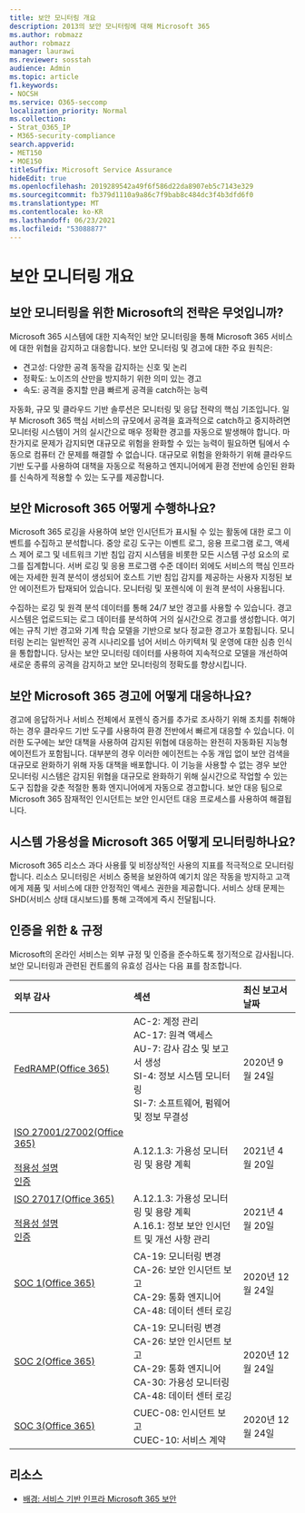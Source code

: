 ```yaml
---
title: 보안 모니터링 개요
description: 2013의 보안 모니터링에 대해 Microsoft 365
ms.author: robmazz
author: robmazz
manager: laurawi
ms.reviewer: sosstah
audience: Admin
ms.topic: article
f1.keywords:
- NOCSH
ms.service: O365-seccomp
localization_priority: Normal
ms.collection:
- Strat_O365_IP
- M365-security-compliance
search.appverid:
- MET150
- MOE150
titleSuffix: Microsoft Service Assurance
hideEdit: true
ms.openlocfilehash: 2019289542a49f6f586d22da8907eb5c7143e329
ms.sourcegitcommit: fb379d1110a9a86c7f9bab8c484dc3f4b3dfd6f0
ms.translationtype: MT
ms.contentlocale: ko-KR
ms.lasthandoff: 06/23/2021
ms.locfileid: "53088877"
---
```

# <a name="security-monitoring-overview"></a>보안 모니터링 개요

## <a name="what-is-microsofts-strategy-for-monitoring-security"></a>보안 모니터링을 위한 Microsoft의 전략은 무엇입니까?

Microsoft 365 시스템에 대한 지속적인 보안 모니터링을 통해 Microsoft 365 서비스에 대한 위협을 감지하고 대응합니다. 보안 모니터링 및 경고에 대한 주요 원칙은:

- 견고성: 다양한 공격 동작을 감지하는 신호 및 논리
- 정확도: 노이즈의 산만을 방지하기 위한 의미 있는 경고
- 속도: 공격을 중지할 만큼 빠르게 공격을 catch하는 능력

자동화, 규모 및 클라우드 기반 솔루션은 모니터링 및 응답 전략의 핵심 기조입니다. 일부 Microsoft 365 핵심 서비스의 규모에서 공격을 효과적으로 catch하고 중지하려면 모니터링 시스템이 거의 실시간으로 매우 정확한 경고를 자동으로 발생해야 합니다. 마찬가지로 문제가 감지되면 대규모로 위험을 완화할 수 있는 능력이 필요하면 팀에서 수동으로 컴퓨터 간 문제를 해결할 수 없습니다. 대규모로 위험을 완화하기 위해 클라우드 기반 도구를 사용하여 대책을 자동으로 적용하고 엔지니어에게 환경 전반에 승인된 완화를 신속하게 적용할 수 있는 도구를 제공합니다.

## <a name="how-does-microsoft-365-perform-security-monitoring"></a>보안 Microsoft 365 어떻게 수행하나요?

Microsoft 365 로깅을 사용하여 보안 인시던트가 표시될 수 있는 활동에 대한 로그 이벤트를 수집하고 분석합니다. 중앙 로깅 도구는 이벤트 로그, 응용 프로그램 로그, 액세스 제어 로그 및 네트워크 기반 침입 감지 시스템을 비롯한 모든 시스템 구성 요소의 로그를 집계합니다. 서버 로깅 및 응용 프로그램 수준 데이터 외에도 서비스의 핵심 인프라에는 자세한 원격 분석이 생성되어 호스트 기반 침입 감지를 제공하는 사용자 지정된 보안 에이전트가 탑재되어 있습니다. 모니터링 및 포렌식에 이 원격 분석이 사용됩니다.

수집하는 로깅 및 원격 분석 데이터를 통해 24/7 보안 경고를 사용할 수 있습니다. 경고 시스템은 업로드되는 로그 데이터를 분석하여 거의 실시간으로 경고를 생성합니다. 여기에는 규칙 기반 경고와 기계 학습 모델을 기반으로 보다 정교한 경고가 포함됩니다. 모니터링 논리는 일반적인 공격 시나리오를 넘어 서비스 아키텍처 및 운영에 대한 심층 인식을 통합합니다. 당사는 보안 모니터링 데이터를 사용하여 지속적으로 모델을 개선하여 새로운 종류의 공격을 감지하고 보안 모니터링의 정확도를 향상시킵니다.

## <a name="how-does-microsoft-365-respond-to-security-monitoring-alerts"></a>보안 Microsoft 365 경고에 어떻게 대응하나요?

경고에 응답하거나 서비스 전체에서 포렌식 증거를 추가로 조사하기 위해 조치를 취해야 하는 경우 클라우드 기반 도구를 사용하여 환경 전반에서 빠르게 대응할 수 있습니다. 이러한 도구에는 보안 대책을 사용하여 감지된 위협에 대응하는 완전히 자동화된 지능형 에이전트가 포함됩니다. 대부분의 경우 이러한 에이전트는 수동 개입 없이 보안 검색을 대규모로 완화하기 위해 자동 대책을 배포합니다. 이 기능을 사용할 수 없는 경우 보안 모니터링 시스템은 감지된 위협을 대규모로 완화하기 위해 실시간으로 작업할 수 있는 도구 집합을 갖춘 적절한 통화 엔지니어에게 자동으로 경고합니다. 보안 대응 팀으로 Microsoft 365 잠재적인 인시던트는 보안 인시던트 대응 프로세스를 사용하여 해결됩니다.

## <a name="how-does-microsoft-365-monitor-system-availability"></a>시스템 가용성을 Microsoft 365 어떻게 모니터링하나요?

Microsoft 365 리소스 과다 사용률 및 비정상적인 사용의 지표를 적극적으로 모니터링합니다. 리소스 모니터링은 서비스 중복을 보완하여 예기치 않은 작동을 방지하고 고객에게 제품 및 서비스에 대한 안정적인 액세스 권한을 제공합니다. 서비스 상태 문제는 SHD(서비스 상태 대시보드)를 통해 고객에게 즉시 전달됩니다.

## <a name="related-external-regulations--certifications"></a>인증을 위한 & 규정

Microsoft의 온라인 서비스는 외부 규정 및 인증을 준수하도록 정기적으로 감사됩니다. 보안 모니터링과 관련된 컨트롤의 유효성 검사는 다음 표를 참조합니다.

| **외부 감사** | **섹션** | **최신 보고서 날짜** |
|:--------|:--------|:------|
| [FedRAMP(Office 365)](https://compliance.microsoft.com/compliancemanager) | AC-2: 계정 관리 <br> AC-17: 원격 액세스 <br> AU-7: 감사 감소 및 보고서 생성 <br> SI-4: 정보 시스템 모니터링 <br> SI-7: 소프트웨어, 펌웨어 및 정보 무결성 <br> | 2020년 9월 24일 |
| [ISO 27001/27002(Office 365)](https://servicetrust.microsoft.com/ViewPage/MSComplianceGuideV3?command=Download&downloadType=Document&downloadId=8d625374-4f2d-49f8-9d37-a4281ba98222&tab=7027ead0-3d6b-11e9-b9e1-290b1eb4cdeb&docTab=7027ead0-3d6b-11e9-b9e1-290b1eb4cdeb_ISO_Reports) <br> <br> [적용성 설명](https://servicetrust.microsoft.com/ViewPage/MSComplianceGuideV3?command=Download&downloadType=Document&downloadId=c0df4ce8-c77e-4183-84eb-c8688470d8b1&tab=7027ead0-3d6b-11e9-b9e1-290b1eb4cdeb&docTab=7027ead0-3d6b-11e9-b9e1-290b1eb4cdeb_ISO_Reports) <br> [인증](https://servicetrust.microsoft.com/ViewPage/MSComplianceGuideV3?command=Download&downloadType=Document&downloadId=70de0999-5451-43a3-9ef4-761e8fbfb1a3&tab=7027ead0-3d6b-11e9-b9e1-290b1eb4cdeb&docTab=7027ead0-3d6b-11e9-b9e1-290b1eb4cdeb_ISO_Reports) | A.12.1.3: 가용성 모니터링 및 용량 계획 | 2021년 4월 20일 |
| [ISO 27017(Office 365)](https://servicetrust.microsoft.com/ViewPage/MSComplianceGuideV3?command=Download&downloadType=Document&downloadId=8d625374-4f2d-49f8-9d37-a4281ba98222&tab=7027ead0-3d6b-11e9-b9e1-290b1eb4cdeb&docTab=7027ead0-3d6b-11e9-b9e1-290b1eb4cdeb_ISO_Reports) <br><br> [적용성 설명](https://servicetrust.microsoft.com/ViewPage/MSComplianceGuideV3?command=Download&downloadType=Document&downloadId=c0df4ce8-c77e-4183-84eb-c8688470d8b1&tab=7027ead0-3d6b-11e9-b9e1-290b1eb4cdeb&docTab=7027ead0-3d6b-11e9-b9e1-290b1eb4cdeb_ISO_Reports) <br> [인증](https://servicetrust.microsoft.com/ViewPage/MSComplianceGuideV3?command=Download&downloadType=Document&downloadId=70de0999-5451-43a3-9ef4-761e8fbfb1a3&tab=7027ead0-3d6b-11e9-b9e1-290b1eb4cdeb&docTab=7027ead0-3d6b-11e9-b9e1-290b1eb4cdeb_ISO_Reports) | A.12.1.3: 가용성 모니터링 및 용량 계획 <br> A.16.1: 정보 보안 인시던트 및 개선 사항 관리 | 2021년 4월 20일 |
| [SOC 1(Office 365)](https://servicetrust.microsoft.com/ViewPage/MSComplianceGuideV3?command=Download&downloadType=Document&downloadId=90df3f9c-3aaf-4dbf-99d0-ca9f2991721b&tab=7027ead0-3d6b-11e9-b9e1-290b1eb4cdeb&docTab=7027ead0-3d6b-11e9-b9e1-290b1eb4cdeb_SOC_%2F_SSAE_16_Reports) | CA-19: 모니터링 변경 <br> CA-26: 보안 인시던트 보고 <br> CA-29: 통화 엔지니어 <br> CA-48: 데이터 센터 로깅 | 2020년 12월 24일 |
| [SOC 2(Office 365)](https://servicetrust.microsoft.com/ViewPage/MSComplianceGuideV3?command=Download&downloadType=Document&downloadId=a73c1738-7892-42b7-acd3-87b6371c53f6&tab=7027ead0-3d6b-11e9-b9e1-290b1eb4cdeb&docTab=7027ead0-3d6b-11e9-b9e1-290b1eb4cdeb_SOC_%2F_SSAE_16_Reports) | CA-19: 모니터링 변경 <br> CA-26: 보안 인시던트 보고 <br> CA-29: 통화 엔지니어 <br> CA-30: 가용성 모니터링 <br> CA-48: 데이터 센터 로깅 | 2020년 12월 24일 |
| [SOC 3(Office 365)](https://servicetrust.microsoft.com/ViewPage/MSComplianceGuideV3?command=Download&downloadType=Document&downloadId=274054e5-4968-48d2-bf94-9a8eda5d7a93&tab=7027ead0-3d6b-11e9-b9e1-290b1eb4cdeb&docTab=7027ead0-3d6b-11e9-b9e1-290b1eb4cdeb_SOC_%2F_SSAE_16_Reports) | CUEC-08: 인시던트 보고 <br> CUEC-10: 서비스 계약 | 2020년 12월 24일 |

## <a name="resources"></a>리소스

- [배경: 서비스 기반 인프라 Microsoft 365 보안](https://download.microsoft.com/download/c/4/5/c45b197e-f0d9-4f40-bd5f-ed8fc7d0cd8c/M365DCSecurityIntro_Whitepaper.pdf)
